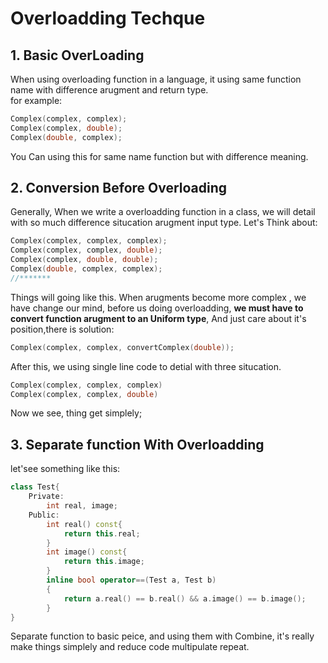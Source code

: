 # Overloadding Techque

## 1. Basic OverLoading
When using overloading function in a language, it using same function name with difference arugment and return type.  
for example:  
```C++
Complex(complex, complex);
Complex(complex, double); 
Complex(double, complex);
```
You Can using this for same name function but with difference meaning.

## 2. Conversion Before Overloading

Generally, When we write a overloadding function in a class, we will detail with so much difference situcation arugment input type. Let's Think about:  
```C++
Complex(complex, complex, complex);
Complex(complex, complex, double);
Complex(complex, double, double);
Complex(double, complex, complex);
//*******
```

Things will going like this. When arugments become more complex , we have change our mind, before us doing overloadding, **we must have to convert function arugment to an Uniform type**, And just care about it's position,there is solution:  
```C++
Complex(complex, complex, convertComplex(double));
```
After this, we using single line code to detial with three situcation. 
```C++
Complex(complex, complex, complex)  
Complex(complex, complex, double)
``` 
Now we see, thing get simplely;  
## 3. Separate function With Overloadding

let'see something like this:  
```C++
class Test{
    Private:
        int real, image;
    Public:
        int real() const{
            return this.real;
        }
        int image() const{
            return this.image;
        }
        inline bool operator==(Test a, Test b)
        {
            return a.real() == b.real() && a.image() == b.image();
        }
}
```  
Separate function to basic peice, and using them with Combine, it's really make things simplely and reduce code multipulate repeat.
